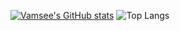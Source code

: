 [![Vamsee's GitHub stats](https://github-readme-stats.vercel.app/api?username=vamseekm&theme=tokyonight)](https://github.com/vamseekm)
![Top Langs](https://github-readme-stats.vercel.app/api/top-langs/?username=anuraghazra&hide_progress=true&theme=tokyonight)
